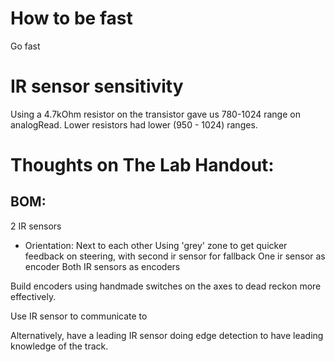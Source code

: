 # How to be fast
Go fast


# IR sensor sensitivity
Using a 4.7kOhm resistor on the transistor gave us 780-1024 range on analogRead.
Lower resistors had lower (950 - 1024) ranges.



# Thoughts on The Lab Handout:

## BOM:
2 IR sensors
* Orientation:
Next to each other
Using 'grey' zone to get quicker feedback on steering, with second ir sensor for fallback
One ir sensor as encoder
Both IR sensors as encoders

Build encoders using handmade switches on the axes to dead reckon more effectively.

Use IR sensor to communicate to

Alternatively, have a leading IR sensor doing edge detection to have leading knowledge of the track.
